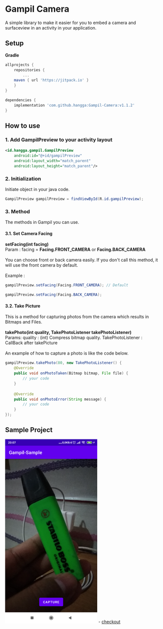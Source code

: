 # Gampil Camera
A simple library to make it easier for you to embed a camera and surfaceview in an activity in your application. 

## Setup

**Gradle**
```gradle
allprojects {
    repositories {
    	...
	maven { url 'https://jitpack.io' }
    }
}
```

```gradle
dependencies {
    implementation 'com.github.hangga:Gampil-Camera:v1.1.2'
}


```
## How to use
### 1. Add GampilPreview to your activity layout
```xml
<id.hangga.gampil.GampilPreview
    android:id="@+id/gampilPreview"
    android:layout_width="match_parent"
    android:layout_height="match_parent"/>
```
### 2. Initialization
Initiate object in your java code. 
```java
GampilPreview gampilPreview = findViewById(R.id.gampilPreview);
```
### 3. Method
The methods in Gampil you can use. 
#### 3.1. Set Camera Facing 
**setFacing(int facing)**   
Param : facing = **Facing.FRONT_CAMERA** or **Facing.BACK_CAMERA**   
<br/>
You can choose front or back camera easily. If you don't call this method, it will use the front camera by default.   
<br/>
Example :
```java
gampilPreview.setFacing(Facing.FRONT_CAMERA); // Default
```

```java
gampilPreview.setFacing(Facing.BACK_CAMERA);
```


#### 3.2. Take Picture   
This is a method for capturing photos from the camera which results in Bitmaps and Files.    
<br/>
**takePhoto(int quality, TakePhotoListener takePhotoListener)**   
Params: quality : (int) Compress bitmap quality. TakePhotoListener : CallBack after takePicture   
<br/>
An example of how to capture a photo is like the code below.   
   
```java
gampilPreview.takePhoto(80, new TakePhotoListener() {
    @Override
    public void onPhotoTaken(Bitmap bitmap, File file) {
        // your code
    }

    @Override
    public void onPhotoError(String message) {
        // your code
    }
});
```

## Sample Project
<img width="300" src="https://github.com/hangga/Gampil-Camera/blob/main/capture-2021-11-25-200734.png?raw=true"/>  
- <a href="https://github.com/hangga/Gampil-Sample" target="_blank">checkout</a>
